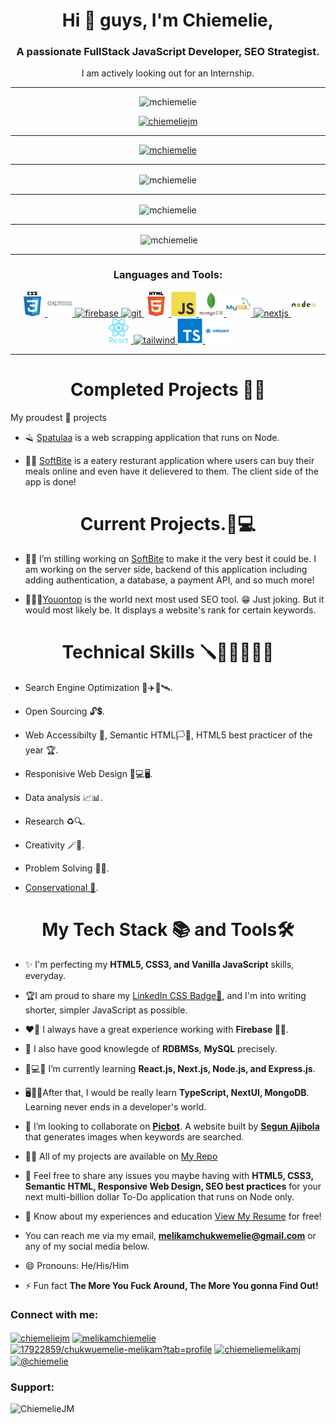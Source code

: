 <h1 align="center">Hi 👋 guys, I'm Chiemelie,</h1>
<h3 align="center">A passionate FullStack JavaScript Developer, SEO Strategist.</h3>
<p align="center">I am actively looking out for an Internship.</p>

---

<p align="center"> <img src="https://komarev.com/ghpvc/?username=mchiemelie&label=Profile%20views&color=0e75b6&style=flat" alt="mchiemelie" /> </p>

<p align="center"> <a href="https://twitter.com/chiemeliejm" target="blank"><img src="https://img.shields.io/twitter/follow/chiemeliejm?logo=twitter&style=for-the-badge" 
alt="chiemeliejm" /></a> </p>

---

<p align="center"> <a href="https://github-profile-trophy.vercel.app/?username=mchiemelie"><img src="https://github-profile-trophy.vercel.app/?username=mchiemelie&theme=gitdimmed&row=2&column=3" alt="mchiemelie" /></a> </p>

---

<p align="center"><img align="center" src="https://github-readme-streak-stats.herokuapp.com?user=mchiemelie&theme=dark&hide_border=true)" alt="mchiemelie" /></p>

---

<p align="center"><img align="center" src="https://github-readme-stats.vercel.app/api/top-langs?username=mchiemelie&show_icons=true&locale=en&layout=compact&theme=dark&hide_border=true" alt="mchiemelie" /></p>

---

<p align="center">&nbsp;<img align="center" src="https://github-readme-stats.vercel.app/api?username=mchiemelie&show_icons=true&locale=en&theme=dark&hide_border=true" alt="mchiemelie" /></p>

---

<h3 align="center">Languages and Tools:</h3>

<p align="center"> <a href="https://www.w3schools.com/css/" target="_blank" rel="noreferrer"> <img src="https://raw.githubusercontent.com/devicons/devicon/master/icons/css3/css3-original-wordmark.svg " alt="css3" width="40" height="40"/> </a> <a href="https://expressjs.com" target="_blank" rel="noreferrer"> <img src="https://raw.githubusercontent.com/devicons/devicon/master/icons/express/express-original-wordmark.svg" alt="express" width="40" height="40"/> </a> <a href="https://firebase.google.com/" target="_blank" rel="noreferrer"> <img src="https://www.vectorlogo.zone/logos/firebase/firebase-icon.svg" alt="firebase" width="40" height="40"/> </a> <a href="https://git-scm.com/" target="_blank" rel="noreferrer"> <img src="https://www.vectorlogo.zone/logos/git-scm/git-scm-icon.svg" alt="git" width="40" height="40"/> </a> <a href="https://www.w3.org/html/" target="_blank" rel="noreferrer"> <img src="https://raw.githubusercontent.com/devicons/devicon/master/icons/html5/html5-original-wordmark.svg" alt="html5" width="40" height="40"/> </a> <a href="https://developer.mozilla.org/en-US/docs/Web/JavaScript" target="_blank" rel="noreferrer"> <img src="https://raw.githubusercontent.com/devicons/devicon/master/icons/javascript/javascript-original.svg" alt="javascript" width="40" height="40"/> </a> <a href="https://www.mongodb.com/" target="_blank" rel="noreferrer"> <img src="https://raw.githubusercontent.com/devicons/devicon/master/icons/mongodb/mongodb-original-wordmark.svg" alt="mongodb" width="40" height="40"/> </a> <a href="https://www.mysql.com/" target="_blank" rel="noreferrer"> <img src="https://raw.githubusercontent.com/devicons/devicon/master/icons/mysql/mysql-original-wordmark.svg" alt="mysql" width="40" height="40"/> </a> <a href="https://nextjs.org/" target="_blank" rel="noreferrer"> <img src="https://cdn.worldvectorlogo.com/logos/nextjs-2.svg" alt="nextjs" width="40" height="40"/> </a> <a href="https://nodejs.org" target="_blank" rel="noreferrer"> <img src="https://raw.githubusercontent.com/devicons/devicon/master/icons/nodejs/nodejs-original-wordmark.svg" alt="nodejs" width="40" height="40"/> </a> <a href="https://reactjs.org/" target="_blank" rel="noreferrer"> <img src="https://raw.githubusercontent.com/devicons/devicon/master/icons/react/react-original-wordmark.svg" alt="react" width="40" height="40"/> </a> <a href="https://tailwindcss.com/" target="_blank" rel="noreferrer"> <img src="https://www.vectorlogo.zone/logos/tailwindcss/tailwindcss-icon.svg" alt="tailwind" width="40" height="40"/> </a> <a href="https://www.typescriptlang.org/" target="_blank" rel="noreferrer"> <img src="https://raw.githubusercontent.com/devicons/devicon/master/icons/typescript/typescript-original.svg" alt="typescript" width="40" height="40"/> </a> <a href="https://webpack.js.org" target="_blank" rel="noreferrer"> <img src="https://raw.githubusercontent.com/devicons/devicon/d00d0969292a6569d45b06d3f350f463a0107b0d/icons/webpack/webpack-original-wordmark.svg" alt="webpack" width="40" height="40"/> </a> </p>

---

 <h1 align="center">Completed Projects 💯🚀</h1>
    <p> My proudest 💪 projects</p>
  
  - 🪒 [Spatulaa](https://github.com/MChiemelie/spatulaa) is a web scrapping application that runs on Node.
  
  - 🏪🥘 [SoftBite](https://softbite.vercel.app/) is a eatery resturant application where users can buy their meals online and even have it delievered to them. The client side of the app is done!
  
   <h1 align="center">Current Projects.🔬💻 </h1>

- 🏪🥘 I’m stilling working on [SoftBite](https://mchiemelie.github.io/softbite/) to make it the very best it could be. I am working on the server side, backend of this application including adding authentication, a database, a payment API, and so much more!
  
- 🧗🏽‍♀️[Youontop](https://github.com/MChiemelie/youontop) is the world next most used SEO tool.
    😁 Just joking. But it would most likely be. It displays a website's rank for certain keywords.

 <h1 align="center">Technical Skills 🪛🔧🔨🤹🏾‍♂️</h1>
  
- Search Engine Optimization 🚁✈️🚀🛰️.
  
- Open Sourcing 🔓💲.
  
- Web Accessibilty 🏁, Semantic HTML🏳🏴, HTML5 best practicer of the year 🏆.
  
- Responisive Web Design 📱💻🖥️. 
  
- Data analysis 📈📊. 
  
- Research ♻️🔍.
  
- Creativity 🪄🧪. 

- Problem Solving 🧞‍♂️.  

- [Conservational 💬](https://en.wiktionary.org/wiki/conversational). 



 <h1 align="center">My Tech Stack 📚 and Tools🛠️</h1>

- ✨ I'm perfecting my **HTML5, CSS3, and Vanilla JavaScript** skills, everyday. 
  
- 🏆I am proud to share my [LinkedIn CSS Badge🏅](https://ng.linkedin.com/in/melikamchiemelie?trk=profile-badge), and I'm into writing shorter, simpler JavaScript as possible.

- ❤‍🔥 I always have a great experience working with **Firebase 💛🧡**. 

- 🤍 I also have good knowlegde of **RDBMSs**, **MySQL** precisely.
  
- 🌱💻📖 I’m currently learning **React.js, Next.js, Node.js, and Express.js**.
  
- 🖥📗📘After that, I would be really learn **TypeScript, NextUI, MongoDB**. Learning never ends in a developer's world.

- 👯 I’m looking to collaborate on **[Picbot](https://github.com/segunajibola/picbot)**. A website built by **[Segun Ajibola](https://github.com/segunajibola/picbot)** that generates images when keywords are searched.

- 👨‍💻 All of my projects are available on  [My Repo](https://github.com/MChiemelie?tab=repositories)

- 💬 Feel free to share any issues you maybe having with **HTML5, CSS3, Semantic HTML, Responsive Web Design, SEO best practices** for your next multi-billion dollar To-Do application that runs on Node only.

- 📄 Know about my experiences and education [View My Resume](https://drive.google.com/file/d/1pPGA2RqOp7Cn2B4RjdUppWlsxLHNxw3W/view?usp=sharing) for free!
  
- You can reach me via my email, **melikamchukwemelie@gmail.com** or any of my social media below.
  
- 😄 Pronouns: He/His/Him

- ⚡ Fun fact **The More You Fuck Around, The More You gonna Find Out!**




<h3 align="left">Connect with me:</h3>
<p align="left">
<a href="https://twitter.com/chiemeliejm" target="blank"><img align="center" src="https://raw.githubusercontent.com/rahuldkjain/github-profile-readme-generator/master/src/images/icons/Social/twitter.svg" alt="chiemeliejm" height="30" width="40" /></a>
<a href="https://linkedin.com/in/melikamchiemelie" target="blank"><img align="center" src="https://raw.githubusercontent.com/rahuldkjain/github-profile-readme-generator/master/src/images/icons/Social/linked-in-alt.svg" alt="melikamchiemelie" height="30" width="40" /></a>
<a href="https://stackoverflow.com/users/17922859/chukwuemelie-melikam?tab=profile" target="blank"><img align="center" src="https://raw.githubusercontent.com/rahuldkjain/github-profile-readme-generator/master/src/images/icons/Social/stack-overflow.svg" alt="17922859/chukwuemelie-melikam?tab=profile" height="30" width="40" /></a>
<a href="https://fb.com/chiemeliemelikamj" target="blank"><img align="center" src="https://raw.githubusercontent.com/rahuldkjain/github-profile-readme-generator/master/src/images/icons/Social/facebook.svg" alt="chiemeliemelikamj" height="30" width="40" /></a>
<a href="https://medium.com/@chiemelie" target="blank"><img align="center" src="https://raw.githubusercontent.com/rahuldkjain/github-profile-readme-generator/master/src/images/icons/Social/medium.svg" alt="@chiemelie" height="30" width="40" /></a>
</p>

<h3 align="left">Support:</h3>
<p><a href="https://www.buymeacoffee.com/ChiemelieJM"> <img align="left" src="https://cdn.buymeacoffee.com/buttons/v2/default-yellow.png" height="50" width="210" alt="ChiemelieJM" /></a></p><br><br>
